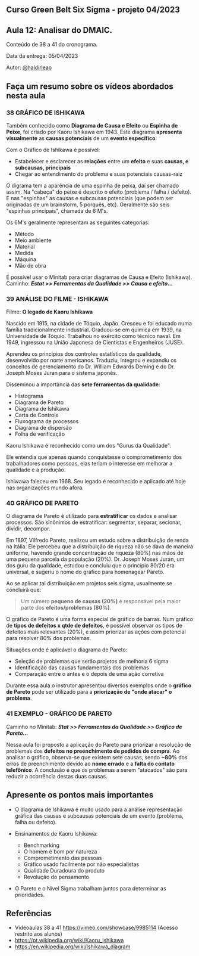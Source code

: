 ## Curso Green Belt Six Sigma - projeto 04/2023
## Aula 12: Analisar do DMAIC.

Conteúdo de 38 a 41 do cronograma.

Data da entrega: 05/04/2023

Autor: [@haldirleao](https://github.com/haldirleao)

## Faça um resumo sobre os vídeos abordados nesta aula

### 38 GRÁFICO DE ISHIKAWA

Também conhecido como **Diagrama de Causa e Efeito** ou **Espinha de Peixe**, foi criado por Kaoru Ishikawa em 1943. Este diagrama **apresenta visualmente** as **causas potenciais** de um **evento específico**.

Com o Gráfico de Ishikawa é possível:
- Estabelecer e esclarecer as **relações** entre um **efeito** e suas **causas, e subcausas, principais**
- Chegar ao entendimento do problema e suas potenciais causas-raiz

O digrama tem a aparência de uma espinha de peixa, daí ser chamado assim. Na "cabeça" do peixe é descrito o efeito (problema / falha / defeito). E nas "espinhas" as causas e subcausas potenciais (que podem ser originadas de um brainstorm, 5 porquês, etc). Geralmente são seis "espinhas principais", chamada de 6 M's.

Os 6M's geralmente representam as seguintes categorias:
- Método
- Meio ambiente
- Material
- Medida
- Máquina
- Mão de obra

É possível usar o Minitab para criar diagramas de Causa e Efeito (Ishikawa). Caminho: **_Estat >> Ferramentas da Qualidade >> Causa e efeito..._**

### 39 ANÁLISE DO FILME - ISHIKAWA

Filme: **O legado de Kaoru Ishikawa**

Nascido em 1915, na cidade de Tóquio, Japão. Cresceu e foi educado numa família tradicionalmente industrial. Graduou-se em química em 1939, na Universidade de Tóquio. Trabalhou no exército como técnico naval. Em 1949, ingressou na União Japonesa de Cientistas e Engenheiros (JUSE).

Aprendeu os princípios dos controles estatísticos da qualidade, desenvolvido por norte americanos. Traduziu, integrou e expandiu os conceitos de gerenciamento do Dr. William Edwards Deming e do Dr. Joseph Moses Juran para o sistema japonês.

Disseminou a importância das **sete ferramentas da qualidade**:
- Histograma
- Diagrama de Pareto
- Diagrama de Ishikawa
- Carta de Controle
- Fluxograma de processos
- Diagrama de dispersão
- Folha de verificação

Kaoru Ishikawa é reconhecido como um dos "Gurus da Qualidade".

Ele entendia que apenas quando conquistasse o comprometimento dos trabalhadores como pessoas, elas teriam o interesse em melhorar a qualidade e a produção.

Ishiwawa faleceu em 1968. Seu legado é reconhecido e aplicado até hoje nas organizações mundo afora.

### 40 GRÁFICO DE PARETO

O diagrama de Pareto é utilizado para **estratificar** os dados e analisar processos. São sinônimos de estratificar: segmentar, separar, secionar, dividir, decompor.

Em 1897, Vilfredo Pareto, realizou um estudo sobre a distribuição de renda na Itália. Ele percebeu que a distribuição de riqueza não se dava de maneira uniforme, havendo grande concentração de riqueza (80%) nas mãos de uma pequena parcela da população (20%). Dr. Joseph Moses Juran, um dos guru da qualidade, estudou e concluiu que o princípio 80/20 era universal, e sugeriu o nome do gráfico para homenagear Pareto.

Ao se aplicar tal distribuição em projetos seis sigma, usualmente se concluirá que:
> Um número **pequeno de causas (20%)** é responsável pela maior parte dos **efeitos/problemas (80%)**.

O gráfico de Pareto é uma forma especial de gráfico de barras. Num gráfico de **tipos de defeitos x qtde de defeitos**, é possível observar os tipos de defeitos mais relevantes (20%), e assim priorizar as ações com potencial para resolver 80% dos problemas.

Situações onde é aplicável o diagrama de Pareto:
- Seleção de problemas que serão projetos de melhoria 6 sigma
- Identificação das causas fundamentais dos problemas
- Comparação entre o antes e o depois de uma ação corretiva

Durante essa aula o instrutor apresentou diversos exemplos onde o **gráfico de Pareto** pode ser utilizado para a **priorização de "onde atacar" o problema**.


### 41 EXEMPLO - GRÁFICO DE PARETO

Caminho no Minitab: **_Stat >> Ferramentas da Qualidade >> Gráfico de Pareto..._**

Nessa aula foi proposto a aplicação do Pareto para priorizar a resolução de problemas dos **defeitos no preenchimento de pedidos de compra**. Ao analisar o gráfico, observa-se que existem sete causas, sendo **~80%** dos erros de preenchimento devido ao **nome errado** e a **falta do contato telefônico**. A conclusão é que os problemas a serem "atacados" são para reduzir a ocorrência destas duas causas.   

## Apresente os pontos mais importantes

- O diagrama de Ishikawa é muito usado para a análise representação gráfica das causas e subcausas potenciais de um evento (problema, falha ou defeito).
- Ensinamentos de Kaoru Ishikawa:
     - Benchmarking
     - O homem é bom por natureza
     - Comprometimento das pessoas
     - Gráfico usado facilmente por não especialistas
     - Qualidade Duradoura do produto
     - Revolução do pensamento

- O Pareto e o Nível Sigma trabalham juntos para determinar as prioridades.

## Referências
- Videoaulas 38 a 41 https://vimeo.com/showcase/9985114 (Acesso restrito aos alunos)
- https://pt.wikipedia.org/wiki/Kaoru_Ishikawa
- https://en.wikipedia.org/wiki/Ishikawa_diagram